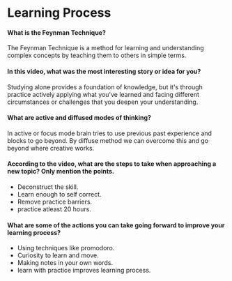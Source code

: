 # Learning Process

#### What is the Feynman Technique?


The Feynman Technique is a method for learning and understanding complex concepts by teaching them to others in simple terms.


#### In this video, what was the most interesting story or idea for you?

Studying alone provides a foundation of knowledge, but it's through practice actively applying what you've learned and facing different circumstances or challenges that you deepen your understanding.

#### What are active and diffused modes of thinking?


In active or focus mode brain tries to use previous past experience and blocks to go beyond. By diffuse method we can overcome this and go beyond where creative works.

#### According to the video, what are the steps to take when approaching a new topic? Only mention the points.

* Deconstruct the skill.
* Learn enough to self correct.
* Remove practice barriers.
* practice atleast 20 hours.

#### What are some of the actions you can take going forward to improve your learning process?

* Using techniques like promodoro.
* Curiosity to learn and move.
* Making notes in your own words.
* learn with practice improves learning process.

